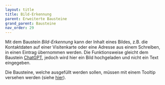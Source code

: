```yaml
---
layout: title
title: Bild-Erkennung
parent: Erweiterte Bausteine
grand_parent: Bausteine
nav_order: 29
---
```


Mit dem Baustein _Bild-Erkennung_ kann der Inhalt eines Bildes, z.B. die Kontaktdaten auf einer Visitenkarte oder eine Adresse aus einem Schreiben, in einen Eintrag übernommen werden.
Die Funktionsweise gleicht dem Baustein [ChatGPT](/docs/record-spec-settings/grand-child-expanded/chatgpt.html), jedoch wird hier ein Bild hochgeladen und nicht ein Text eingegeben.

Die Bausteine, welche ausgefüllt werden sollen, müssen mit einem Tooltip versehen werden (siehe [hier](/docs/record-spec-settings/grand-child-expanded/chatgpt.html#einrichtung-vor-der-anwendung)).
